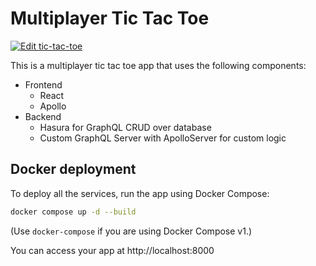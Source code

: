 # Multiplayer Tic Tac Toe

[![Edit tic-tac-toe](https://codesandbox.io/static/img/play-codesandbox.svg)](https://codesandbox.io/s/github/hasura/graphql-engine/tree/master/community/sample-apps/tic-tac-toe-react/client?fontsize=14)

This is a multiplayer tic tac toe app that uses the following components:

- Frontend
  - React
  - Apollo
- Backend
  - Hasura for GraphQL CRUD over database
  - Custom GraphQL Server with ApolloServer for custom logic

## Docker deployment

To deploy all the services, run the app using Docker Compose:

```sh
docker compose up -d --build
```

(Use `docker-compose` if you are using Docker Compose v1.)

You can access your app at http://localhost:8000
